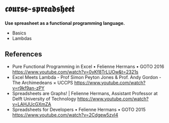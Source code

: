 # 𝖈𝖔𝖚𝖗𝖘𝖊-𝖘𝖕𝖗𝖊𝖆𝖉𝖘𝖍𝖊𝖊𝖙

__Use spreasheet as a functional programming language.__

- Basics
- Lambdas


## References

- Pure Functional Programming in Excel • Felienne Hermans • GOTO 2016 https://www.youtube.com/watch?v=0yKf8TrLUOw&t=2321s
- Excel Meets Lambda - Prof Simon Peyton Jones & Prof. Andy Gordon - The Archimedeans × UCCPS https://www.youtube.com/watch?v=r9kf9an-zPY
- Spreadsheets are Graphs! | Felienne Hermans, Assistant Professor at Delft University of Technology https://www.youtube.com/watch?v=LAHJUcGXmZA
- Spreadsheets for Developers • Felienne Hermans • GOTO 2015 https://www.youtube.com/watch?v=2Cdgew5zvI4